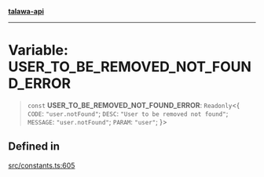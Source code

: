 [**talawa-api**](../../README.md)

***

# Variable: USER\_TO\_BE\_REMOVED\_NOT\_FOUND\_ERROR

> `const` **USER\_TO\_BE\_REMOVED\_NOT\_FOUND\_ERROR**: `Readonly`\<\{ `CODE`: `"user.notFound"`; `DESC`: `"User to be removed not found"`; `MESSAGE`: `"user.notFound"`; `PARAM`: `"user"`; \}\>

## Defined in

[src/constants.ts:605](https://github.com/Suyash878/talawa-api/blob/e4413cec641a837926071678fed3c7f67234e31e/src/constants.ts#L605)
